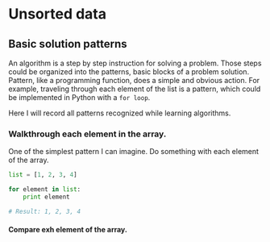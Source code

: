 # Unsorted data
## Basic solution patterns
An algorithm is a step by step instruction for solving a problem. Those steps could be organized into the patterns, basic blocks of a problem solution. Pattern, like a programming function, does a simple and obvious action. For example, traveling through each element of the list is a pattern, which could be implemented in Python with a `for loop`.

Here I will record all patterns recognized while learning algorithms.

### Walkthrough each element in the array.
One of the simplest pattern I can imagine. Do something with each element of the array.
```Python
list = [1, 2, 3, 4]

for element in list:
    print element

# Result: 1, 2, 3, 4
```

#### Compare exh element of the array.